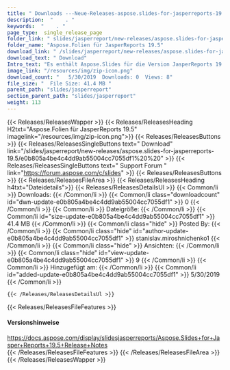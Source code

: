 ```yaml
---
title: " Downloads ---Neue-Releases-aspose.slides-for-jasperreports-19.5 . "
description:  "    . " 
keywords:  "    . " 
page_type:  single_release_page
folder_link: " slides/jasperreport/new-releases/aspose.slides-for-jasperreports-19.5/"
folder_name: "Aspose.Folien für JasperReports 19.5"
download_link: " /slides/jasperreport/new-releases/aspose.slides-for-jasperreports-19.5/e0b805a4be4c4dd9ab55004cc7055df1"
download_text: " Download"
Intro_text: "Es enthält Aspose.Slides für die Version JasperReports 19.5."
image_link: "/resources/img/zip-icon.png"
download_count: "   5/30/2019  Downloads: 0  Views: 8"
file_size: "  File Size: 41.4 MB "
parent_path: "slides/jasperreport"
section_parent_path: "slides/jasperreport"
weight: 113
---
```


{{< Releases/ReleasesWapper >}}
  {{< Releases/ReleasesHeading H2txt="Aspose.Folien für JasperReports 19.5" imagelink="/resources/img/zip-icon.png">}}
  {{< Releases/ReleasesButtons >}}
    {{< Releases/ReleasesSingleButtons text=" Download" link="/slides/jasperreport/new-releases/aspose.slides-for-jasperreports-19.5/e0b805a4be4c4dd9ab55004cc7055df1%20%20" >}}
    {{< Releases/ReleasesSingleButtons text=" Support Forum " link="https://forum.aspose.com/c/slides" >}}
  {{< Releases/ReleasesButtons >}}
  {{< Releases/ReleasesFileArea >}}
    {{< Releases/ReleasesHeading h4txt="Dateidetails">}}
    {{< Releases/ReleasesDetailsUl >}}
            {{< Common/li >}} Downloads: {{< /Common/li >}}
      {{< Common/li class="downloadcount" id="dwn-update-e0b805a4be4c4dd9ab55004cc7055df1" >}} 0 {{< /Common/li >}}
      {{< Common/li >}} Dateigröße: {{< /Common/li >}}
      {{< Common/li id="size-update-e0b805a4be4c4dd9ab55004cc7055df1" >}} 41.4 MB {{< /Common/li >}} 
      {{< Common/li  class="hide" >}} Posted By: {{< /Common/li >}} 
      {{< Common/li class="hide" id="author-update-e0b805a4be4c4dd9ab55004cc7055df1" >}} stanislav.miroshnichenko1 {{< /Common/li >}}
      {{< Common/li class="hide" >}} Ansichten: {{< /Common/li >}}
      {{< Common/li class="hide" id="view-update-e0b805a4be4c4dd9ab55004cc7055df1" >}} 9 {{< /Common/li >}}
      {{< Common/li >}} Hinzugefügt am: {{< /Common/li >}}
      {{< Common/li id="added-update-e0b805a4be4c4dd9ab55004cc7055df1" >}} 5/30/2019 {{< /Common/li >}} 

    {{< /Releases/ReleasesDetailsUl >}}

  {{< Releases/ReleasesFileFeatures >}}
      <h4>Versionshinweise</h4><div> <a href="https://docs.aspose.com/display/slidesjasperreports/Aspose.Slides+for+Jasper+Reports+19.5+Release+Notes">https://docs.aspose.com/display/slidesjasperreports/Aspose.Slides+for+Jasper+Reports+19.5+Release+Notes</a></div>
  {{< /Releases/ReleasesFileFeatures >}}
 {{< /Releases/ReleasesFileArea >}}
{{< /Releases/ReleasesWapper >}}



